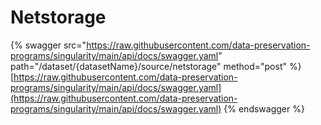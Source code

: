 # Netstorage

{% swagger src="https://raw.githubusercontent.com/data-preservation-programs/singularity/main/api/docs/swagger.yaml" path="/dataset/{datasetName}/source/netstorage" method="post" %}
[https://raw.githubusercontent.com/data-preservation-programs/singularity/main/api/docs/swagger.yaml](https://raw.githubusercontent.com/data-preservation-programs/singularity/main/api/docs/swagger.yaml)
{% endswagger %}
